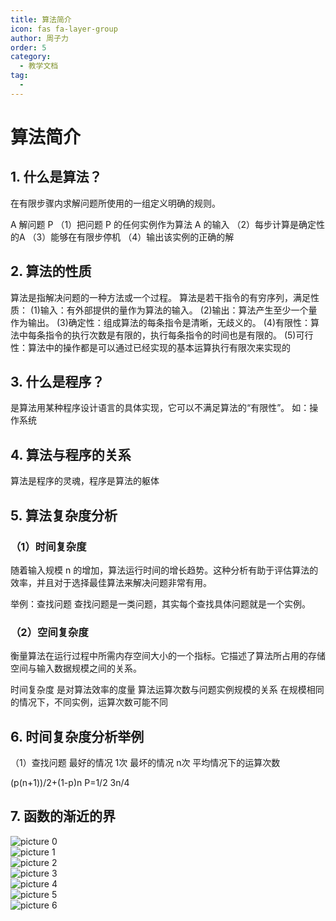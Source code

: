 ```yaml
---
title: 算法简介
icon: fas fa-layer-group
author: 周子力
order: 5
category:
  - 教学文档
tag:
  - 
---
```


# 算法简介

## 1. 什么是算法？
在有限步骤内求解问题所使用的一组定义明确的规则。

A 解问题 P
（1）把问题 P 的任何实例作为算法 A 的输入
（2）每步计算是确定性的A
（3）能够在有限步停机
（4）输出该实例的正确的解 

## 2. 算法的性质
算法是指解决问题的一种方法或一个过程。
算法是若干指令的有穷序列，满足性质：
(1)输入：有外部提供的量作为算法的输入。
(2)输出：算法产生至少一个量作为输出。
(3)确定性：组成算法的每条指令是清晰，无歧义的。
(4)有限性：算法中每条指令的执行次数是有限的，执行每条指令的时间也是有限的。
(5)可行性：算法中的操作都是可以通过已经实现的基本运算执行有限次来实现的



## 3. 什么是程序？
是算法用某种程序设计语言的具体实现，它可以不满足算法的“有限性”。
如：操作系统
## 4. 算法与程序的关系
算法是程序的灵魂，程序是算法的躯体

## 5. 算法复杂度分析
### （1）时间复杂度
随着输入规模 n 的增加，算法运行时间的增长趋势。这种分析有助于评估算法的效率，并且对于选择最佳算法来解决问题非常有用。

举例：查找问题
查找问题是一类问题，其实每个查找具体问题就是一个实例。


### （2）空间复杂度
衡量算法在运行过程中所需内存空间大小的一个指标。它描述了算法所占用的存储空间与输入数据规模之间的关系。







时间复杂度
是对算法效率的度量
算法运算次数与问题实例规模的关系
在规模相同的情况下，不同实例，运算次数可能不同


## 6. 时间复杂度分析举例
（1）查找问题
最好的情况 1次
最坏的情况 n次
平均情况下的运算次数


(p(n+1))/2+(1-p)n
P=1/2   3n/4

## 7. 函数的渐近的界
![picture 0](https://oss.docs.z-xin.net/bb0b9670b9b903ebaea6be34359f6395cfb2a839225d0cd62d5a0e1e95b50cf1.png)  
![picture 1](https://oss.docs.z-xin.net/ea29f09fe925118ec3e634a61cf9dbf5490f8bbcf7f232526455a32471444b50.png)  
![picture 2](https://oss.docs.z-xin.net/5d11c6d6a8567fa0d132ae627ba1a14648406ee6a9d5ba94195e624c2ab99e33.png)  
![picture 3](https://oss.docs.z-xin.net/ab72d6e5fa3906c2ef11b3f9ca4ea2f6bdd9293f549b10f2b436f987e9c825ae.png)  
![picture 4](https://oss.docs.z-xin.net/c0c53e220d6bdf32313e08528eecd41fe9feb20cef70e01cd466979cf351a060.png)  
![picture 5](https://oss.docs.z-xin.net/e80544385a67c15f4cc05e204aa7e2bce7d407223525cf7052866f79598af879.png)  
![picture 6](https://oss.docs.z-xin.net/1716206dc419f9c51be7f5a4a9f6666bcea29308bcf44f9302feff041151e128.png)  

